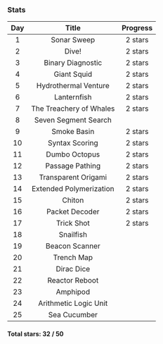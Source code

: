 ### Stats

|  Day  |  Title  |  Progress  |
|:-----:|:-------:|:----------:|
|   1   | Sonar Sweep | 2 stars |
|   2   | Dive! | 2 stars |
|   3   | Binary Diagnostic | 2 stars |
|   4   | Giant Squid | 2 stars |
|   5   | Hydrothermal Venture | 2 stars |
|   6   | Lanternfish | 2 stars |
|   7   | The Treachery of Whales | 2 stars |
|   8   | Seven Segment Search |  |
|   9   | Smoke Basin | 2 stars |
|  10   | Syntax Scoring | 2 stars |
|  11   | Dumbo Octopus | 2 stars |
|  12   | Passage Pathing | 2 stars |
|  13   | Transparent Origami | 2 stars |
|  14   | Extended Polymerization | 2 stars |
|  15   | Chiton | 2 stars |
|  16   | Packet Decoder | 2 stars |
|  17   | Trick Shot | 2 stars |
|  18   | Snailfish |  |
|  19   | Beacon Scanner |  |
|  20   | Trench Map |  |
|  21   | Dirac Dice |  |
|  22   | Reactor Reboot |  |
|  23   | Amphipod |  |
|  24   | Arithmetic Logic Unit |  |
|  25   | Sea Cucumber |  |

#### Total stars: 32 / 50
